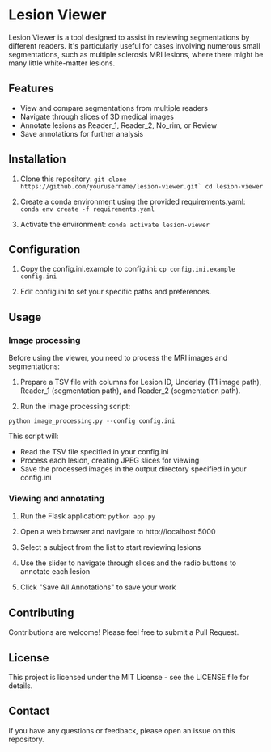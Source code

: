 # Lesion Viewer
Lesion Viewer is a tool designed to assist in reviewing segmentations by different readers. It's particularly useful for cases involving numerous small segmentations, such as multiple sclerosis MRI lesions, where there might be many little white-matter lesions.

## Features

- View and compare segmentations from multiple readers
- Navigate through slices of 3D medical images
- Annotate lesions as Reader_1, Reader_2, No_rim, or Review
- Save annotations for further analysis

## Installation

1. Clone this repository:
```git clone https://github.com/yourusername/lesion-viewer.git`
cd lesion-viewer```

2. Create a conda environment using the provided requirements.yaml:
```conda env create -f requirements.yaml```

3. Activate the environment:
```conda activate lesion-viewer```


## Configuration

1. Copy the config.ini.example to config.ini:
```cp config.ini.example config.ini```

2. Edit config.ini to set your specific paths and preferences.

## Usage

### Image processing

Before using the viewer, you need to process the MRI images and segmentations:

1. Prepare a TSV file with columns for Lesion ID, Underlay (T1 image path), Reader_1 (segmentation path), and Reader_2 (segmentation path).

2. Run the image processing script:

```python image_processing.py --config config.ini```

This script will:
- Read the TSV file specified in your config.ini
- Process each lesion, creating JPEG slices for viewing
- Save the processed images in the output directory specified in your config.ini

### Viewing and annotating

1. Run the Flask application:
```python app.py```

2. Open a web browser and navigate to http://localhost:5000

3. Select a subject from the list to start reviewing lesions

4. Use the slider to navigate through slices and the radio buttons to annotate each lesion

5. Click "Save All Annotations" to save your work

## Contributing

Contributions are welcome! Please feel free to submit a Pull Request.

## License

This project is licensed under the MIT License - see the LICENSE file for details.


## Contact
If you have any questions or feedback, please open an issue on this repository.